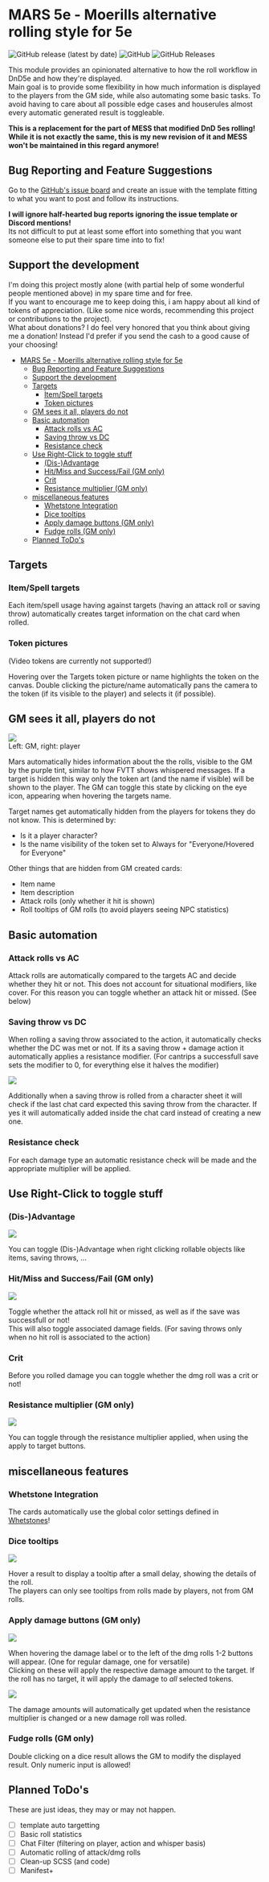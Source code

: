 # MARS 5e - Moerills alternative rolling style for 5e

<img alt="GitHub release (latest by date)" src="https://img.shields.io/github/v/release/moerill/fvtt-mars-5e?style=flat-square"> <img alt="GitHub" src="https://img.shields.io/github/license/moerill/fvtt-mars-5e?style=flat-square"> <img alt="GitHub Releases" src="https://img.shields.io/github/downloads/moerill/fvtt-mars-5e/latest/total?style=flat-square"> 

This module provides an opinionated alternative to how the roll workflow in DnD5e and how they're displayed.  
Main goal is to provide some flexibility in how much information is displayed to the players from the GM side, while also automating some basic tasks. To avoid having to care about all possible edge cases and houserules almost every automatic generated result is toggleable.

**This is a replacement for the part of MESS that modified DnD 5es rolling! While it is not exactly the same, this is my new revision of it and MESS won't be maintained in this regard anymore!**

## Bug Reporting and Feature Suggestions
Go to the [GitHub's issue board](https://github.com/Moerill/fvtt-mars-5e/issues) and create an issue with the template fitting to what you want to post and follow its instructions.

**I will ignore half-hearted bug reports ignoring the issue template or Discord mentions!**  
Its not difficult to put at least some effort into something that you want someone else to put their spare time into to fix!  

## Support the development
I'm doing this project mostly alone (with partial help of some wonderful people mentioned above) in my spare time and for free.  
If you want to encourage me to keep doing this, i am happy about all kind of tokens of appreciation. (Like some nice words, recommending this project or contributions to the project).  
What about donations? I do feel very honored that you think about giving me a donation! Instead I'd prefer if you send the cash to a good cause of your choosing!

- [MARS 5e - Moerills alternative rolling style for 5e](#mars-5e---moerills-alternative-rolling-style-for-5e)
	- [Bug Reporting and Feature Suggestions](#bug-reporting-and-feature-suggestions)
	- [Support the development](#support-the-development)
	- [Targets](#targets)
		- [Item/Spell targets](#itemspell-targets)
		- [Token pictures](#token-pictures)
	- [GM sees it all, players do not](#gm-sees-it-all-players-do-not)
	- [Basic automation](#basic-automation)
		- [Attack rolls vs AC](#attack-rolls-vs-ac)
		- [Saving throw vs DC](#saving-throw-vs-dc)
		- [Resistance check](#resistance-check)
	- [Use Right-Click to toggle stuff](#use-right-click-to-toggle-stuff)
		- [(Dis-)Advantage](#dis-advantage)
		- [Hit/Miss and Success/Fail (GM only)](#hitmiss-and-successfail-gm-only)
		- [Crit](#crit)
		- [Resistance multiplier (GM only)](#resistance-multiplier-gm-only)
	- [miscellaneous features](#miscellaneous-features)
		- [Whetstone Integration](#whetstone-integration)
		- [Dice tooltips](#dice-tooltips)
		- [Apply damage buttons (GM only)](#apply-damage-buttons-gm-only)
		- [Fudge rolls (GM only)](#fudge-rolls-gm-only)
	- [Planned ToDo's](#planned-todos)

## Targets

### Item/Spell targets

Each item/spell usage having against targets (having an attack roll or saving throw) automatically creates target information on the chat card when rolled.

### Token pictures

(Video tokens are currently not supported!)

Hovering over the Targets token picture or name highlights the token on the canvas. Double clicking the picture/name automatically pans the camera to the token (if its visible to the player) and selects it (if possible).

## GM sees it all, players do not

![](doc/visibility-difference.png)  
Left: GM, right: player

Mars automatically hides information about the the rolls, visible to the GM by the purple tint, similar to how FVTT shows whispered messages. If a target is hidden this way only the token art (and the name if visible) will be shown to the player. The GM can toggle this state by clicking on the eye icon, appearing when hovering the targets name.

Target names get automatically hidden from the players for tokens they do not know. This is determined by:  

- Is it a player character?
- Is the name visibility of the token set to Always for "Everyone/Hovered for Everyone"

Other things that are hidden from GM created cards:

- Item name
- Item description
- Attack rolls (only whether it hit is shown)
- Roll tooltips of GM rolls (to avoid players seeing NPC statistics)

## Basic automation

### Attack rolls vs AC

Attack rolls are automatically compared to the targets AC and decide whether they hit or not. This does not account for situational modifiers, like cover. For this reason you can toggle whether an attack hit or missed. (See below)

### Saving throw vs DC

When rolling a saving throw associated to the action, it automatically checks whether the DC was met or not. If its a saving throw + damage action it automatically applies a resistance modifier. (For cantrips a successfull save sets the modifier to 0, for everything else it halves the modifier)

![](doc/auto-save.gif)

Additionally when a saving throw is rolled from a character sheet it will check if the last chat card expected this saving throw from the character. If yes it will automatically added inside the chat card instead of creating a new one.

### Resistance check

For each damage type an automatic resistance check will be made and the appropriate multiplier will be applied.

## Use Right-Click to toggle stuff

### (Dis-)Advantage 

![](doc/toggle-adv.gif)

You can toggle (Dis-)Advantage when right clicking rollable objects like items, saving throws, ...

### Hit/Miss and Success/Fail (GM only)

![](doc/toggle-hit.gif)

Toggle whether the attack roll hit or missed, as well as if the save was successfull or not!  
This will also toggle associated damage fields. (For saving throws only when no hit roll is associated to the action)

### Crit

Before you rolled damage you can toggle whether the dmg roll was a crit or not!

### Resistance multiplier (GM only)

![](doc/toggle-resistance.gif)

You can toggle through the resistance multiplier applied, when using the apply to target buttons.

## miscellaneous features

### Whetstone Integration

The cards automatically use the global color settings defined in [Whetstones](https://github.com/MajorVictory/Whetstone)!

### Dice tooltips

![](doc/dice-tooltip.webp)

Hover a result to display a tooltip after a small delay, showing the details of the roll.  
The players can only see tooltips from rolls made by players, not from GM rolls.

### Apply damage buttons (GM only)

![](doc/apply-dmg-buttons.webp)

When hovering the damage label or to the left of the dmg rolls 1-2 buttons will appear. (One for regular damage, one for versatile)  
Clicking on these will apply the respective damage amount to the target. If the roll has no target, it will apply the damage to *all* selected tokens.

![](doc/auto-dmg-apply.gif)

The damage amounts will automatically get updated when the resistance multiplier is changed or a new damage roll was rolled.

### Fudge rolls (GM only)

Double clicking on a dice result allows the GM to modify the displayed result. Only numeric input is allowed!

## Planned ToDo's

These are just ideas, they may or may not happen.

- [ ] template auto targetting
- [ ] Basic roll statistics
- [ ] Chat Filter (filtering on player, action and whisper basis)
- [ ] Automatic rolling of attack/dmg rolls
- [ ] Clean-up SCSS (and code)
- [ ] Manifest+